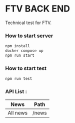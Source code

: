 # FTV BACK END
Technical test for FTV.

### How to start server
```sh
npm install
docker compose up
npm run start
```

### How to start test
```sh
npm run test
```

### API List :

| News              | Path                  |
|-------------------|-----------------------|
| All news          | /news                 |
